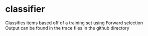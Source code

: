 # classifier
Classifies items based off of a training set using Forward selection   
Output can be found in the trace files in the github directory
